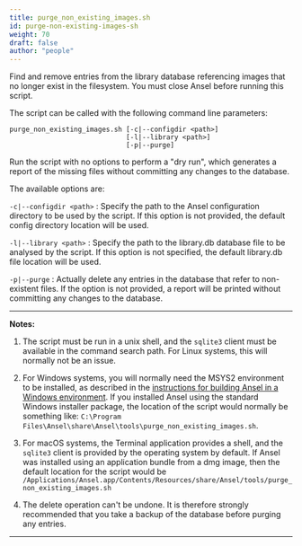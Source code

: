```yaml
---
title: purge_non_existing_images.sh
id: purge-non-existing-images-sh
weight: 70
draft: false
author: "people"
---
```


Find and remove entries from the library database referencing images that no longer exist in the filesystem. You must close Ansel before running this script.

The script can be called with the following command line parameters:

```
purge_non_existing_images.sh [-c|--configdir <path>]
                             [-l|--library <path>]
                             [-p|--purge]
```

Run the script with no options to perform a "dry run", which generates a report of the missing files without committing any changes to the database.

The available options are:

`-c|--configdir <path>`
: Specify the path to the Ansel configuration directory to be used by the script. If this option is not provided, the default config directory location will be used.

`-l|--library <path>`
: Specify the path to the library.db database file to be analysed by the script. If this option is not specified, the default library.db file location will be used.

`-p|--purge`
: Actually delete any entries in the database that refer to non-existent files. If the option is not provided, a report will be printed without committing any changes to the database.

---

**Notes:**

1. The script must be run in a unix shell, and the `sqlite3` client must be available in the command search path. For Linux systems, this will normally not be an issue.

2. For Windows systems, you will normally need the MSYS2 environment to be installed, as described in the [instructions for building Ansel in a Windows environment](https://github.com/darktable-org/Ansel/blob/master/packaging/windows/BUILD.md). If you installed Ansel using the standard Windows installer package, the location of the script would normally be something like: `C:\Program Files\Ansel\share\Ansel\tools\purge_non_existing_images.sh`.

3. For macOS systems, the Terminal application provides a shell, and the `sqlite3` client is provided by the operating system by default. If Ansel was installed using an application bundle from a dmg image, then the default location for the script would be `/Applications/Ansel.app/Contents/Resources/share/Ansel/tools/purge_non_existing_images.sh`

4. The delete operation can't be undone. It is therefore strongly recommended that you take a backup of the database before purging any entries.

---
